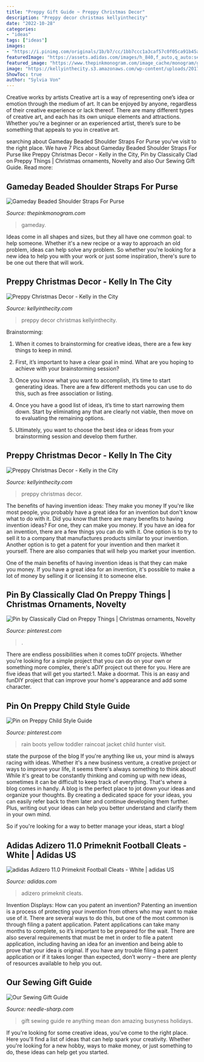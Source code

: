```yaml
---
title: "Preppy Gift Guide ~ Preppy Christmas Decor"
description: "Preppy decor christmas kellyinthecity"
date: "2022-10-28"
categories:
- "ideas"
tags: ["ideas"]
images:
- "https://i.pinimg.com/originals/1b/b7/cc/1bb7ccc1a3caf57c0f05ca91b45aae97.jpg"
featuredImage: "https://assets.adidas.com/images/h_840,f_auto,q_auto:sensitive,fl_lossy/7961952af6804fcc919dac4f01252566_9366/Adizero_11.0_Primeknit_Football_Cleats_White_FY8263_01_standard.jpg"
featured_image: "https://www.thepinkmonogram.com/image_cache/monogram/gallery/500/106250/Gameday+Beaded+Shoulder+Straps+for+Purse.jpg"
image: "https://kellyinthecity.s3.amazonaws.com/wp-content/uploads/2017/12/Pier-1-Preppy-Christmas-Decor-40.jpg"
ShowToc: true
author: "Sylvia Von"
---
```



Creative works by artists
Creative art is a way of representing one’s idea or emotion through the medium of art. It can be enjoyed by anyone, regardless of their creative experience or lack thereof. There are many different types of creative art, and each has its own unique elements and attractions. Whether you’re a beginner or an experienced artist, there’s sure to be something that appeals to you in creative art.

	

		
searching about Gameday Beaded Shoulder Straps For Purse you've visit to the right place. We have 7 Pics about Gameday Beaded Shoulder Straps For Purse like Preppy Christmas Decor - Kelly in the City, Pin by Classically Clad on Preppy Things | Christmas ornaments, Novelty and also Our Sewing Gift Guide. Read more:
		
    
## Gameday Beaded Shoulder Straps For Purse

<img loading=lazy src="https://www.thepinkmonogram.com/image_cache/monogram/gallery/500/106250/Gameday+Beaded+Shoulder+Straps+for+Purse.jpg" onerror="this.onerror=null;this.src='https://tse3.mm.bing.net/th?id=OIP.evW-X7ZBAqhlxF9ADJiaegHaIh&amp;pid=15.1';" alt="Gameday Beaded Shoulder Straps For Purse">

_Source: thepinkmonogram.com_

>gameday. 

	

Ideas come in all shapes and sizes, but they all have one common goal: to help someone. Whether it's a new recipe or a way to approach an old problem, ideas can help solve any problem. So whether you're looking for a new idea to help you with your work or just some inspiration, there's sure to be one out there that will work.

    
## Preppy Christmas Decor - Kelly In The City

<img loading=lazy src="https://kellyinthecity.s3.amazonaws.com/wp-content/uploads/2017/12/Pier-1-Preppy-Christmas-Decor-40.jpg" onerror="this.onerror=null;this.src='https://tse3.mm.bing.net/th?id=OIP.7vxnXRbloFhaQfQNr1-yAgHaLH&amp;pid=15.1';" alt="Preppy Christmas Decor - Kelly in the City">

_Source: kellyinthecity.com_

>preppy decor christmas kellyinthecity. 

	

Brainstorming:
1. When it comes to brainstorming for creative ideas, there are a few key things to keep in mind.
2. First, it’s important to have a clear goal in mind. What are you hoping to achieve with your brainstorming session?

3. Once you know what you want to accomplish, it’s time to start generating ideas. There are a few different methods you can use to do this, such as free association or listing.

4. Once you have a good list of ideas, it’s time to start narrowing them down. Start by eliminating any that are clearly not viable, then move on to evaluating the remaining options.

5. Ultimately, you want to choose the best idea or ideas from your brainstorming session and develop them further.

    
## Preppy Christmas Decor - Kelly In The City

<img loading=lazy src="https://kellyinthecity.s3.amazonaws.com/wp-content/uploads/2017/12/Pier-1-Preppy-Christmas-Decor-61.jpg" onerror="this.onerror=null;this.src='https://tse2.mm.bing.net/th?id=OIP.O41-3KKn-OGgZ1z6OgL-8QHaLH&amp;pid=15.1';" alt="Preppy Christmas Decor - Kelly in the City">

_Source: kellyinthecity.com_

>preppy christmas decor. 

	

The benefits of having invention ideas: They make you money
If you're like most people, you probably have a great idea for an invention but don't know what to do with it. Did you know that there are many benefits to having invention ideas? For one, they can make you money.
If you have an idea for an invention, there are a few things you can do with it. One option is to try to sell it to a company that manufactures products similar to your invention. Another option is to get a patent for your invention and then market it yourself. There are also companies that will help you market your invention.

One of the main benefits of having invention ideas is that they can make you money. If you have a great idea for an invention, it's possible to make a lot of money by selling it or licensing it to someone else.

    
## Pin By Classically Clad On Preppy Things | Christmas Ornaments, Novelty

<img loading=lazy src="https://i.pinimg.com/originals/1b/b7/cc/1bb7ccc1a3caf57c0f05ca91b45aae97.jpg" onerror="this.onerror=null;this.src='https://tse4.mm.bing.net/th?id=OIP.YkW67EcI1Si2CIFvT1liEAHaJ4&amp;pid=15.1';" alt="Pin by Classically Clad on Preppy Things | Christmas ornaments, Novelty">

_Source: pinterest.com_

>. 

	

There are endless possibilities when it comes toDIY projects. Whether you're looking for a simple project that you can do on your own or something more complex, there's aDIY project out there for you. Here are five ideas that will get you started:1. Make a doormat. This is an easy and funDIY project that can improve your home's appearance and add some character.

    
## Pin On Preppy Child Style Guide

<img loading=lazy src="https://i.pinimg.com/736x/0b/73/57/0b7357ce7b3c0345ce08c390a24a661b.jpg" onerror="this.onerror=null;this.src='https://tse2.mm.bing.net/th?id=OIP.hG16hW5okX9IuB9irbScEAAAAA&amp;pid=15.1';" alt="Pin on Preppy Child Style Guide">

_Source: pinterest.com_

>rain boots yellow toddler raincoat jacket child hunter visit. 

	

state the purpose of the blog
If you're anything like us, your mind is always racing with ideas. Whether it's a new business venture, a creative project or ways to improve your life, it seems there's always something to think about! While it's great to be constantly thinking and coming up with new ideas, sometimes it can be difficult to keep track of everything. That's where a blog comes in handy.
A blog is the perfect place to jot down your ideas and organize your thoughts. By creating a dedicated space for your ideas, you can easily refer back to them later and continue developing them further. Plus, writing out your ideas can help you better understand and clarify them in your own mind.

So if you're looking for a way to better manage your ideas, start a blog!

    
## Adidas Adizero 11.0 Primeknit Football Cleats - White | Adidas US

<img loading=lazy src="https://assets.adidas.com/images/h_840,f_auto,q_auto:sensitive,fl_lossy/7961952af6804fcc919dac4f01252566_9366/Adizero_11.0_Primeknit_Football_Cleats_White_FY8263_01_standard.jpg" onerror="this.onerror=null;this.src='https://tse1.mm.bing.net/th?id=OIP.QR93lcRwBy9KQwx2SKg93wHaHa&amp;pid=15.1';" alt="adidas Adizero 11.0 Primeknit Football Cleats - White | adidas US">

_Source: adidas.com_

>adizero primeknit cleats. 

	

Invention Displays: How can you patent an invention?
Patenting an invention is a process of protecting your invention from others who may want to make use of it. There are several ways to do this, but one of the most common is through filing a patent application. Patent applications can take many months to complete, so it’s important to be prepared for the wait. There are also several requirements that must be met in order to file a patent application, including having an idea for an invention and being able to prove that your idea is original. If you have any trouble filing a patent application or if it takes longer than expected, don’t worry – there are plenty of resources available to help you out.

    
## Our Sewing Gift Guide

<img loading=lazy src="https://cdn.shopify.com/s/files/1/2016/4075/files/Needle_Sharp_s_1024x1024.png?v=1574440070" onerror="this.onerror=null;this.src='https://tse3.mm.bing.net/th?id=OIP.crn4r69M6z_d5rlYSkXGZwHaLG&amp;pid=15.1';" alt="Our Sewing Gift Guide">

_Source: needle-sharp.com_

>gift sewing guide re anything mean don amazing busyness holidays. 

	

If you're looking for some creative ideas, you've come to the right place. Here you'll find a list of ideas that can help spark your creativity. Whether you're looking for a new hobby, ways to make money, or just something to do, these ideas can help get you started.

